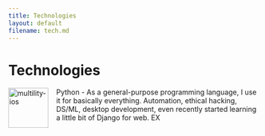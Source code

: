 ```yaml
---
title: Technologies
layout: default
filename: tech.md
--- 
```


# Technologies

<div style="margin: 0 auto;">
  <img style="float: left; margin-right:1rem;" src="https://cdn.discordapp.com/attachments/342481673822404608/759281791214551050/python.png" alt="multility-ios" width="80"/>
  <p>
    Python - As a general-purpose programming language, I use it for basically everything. Automation, ethical hacking, DS/ML, desktop development, even recently started learning a little bit of Django for web. EX
  </p>
</div>
